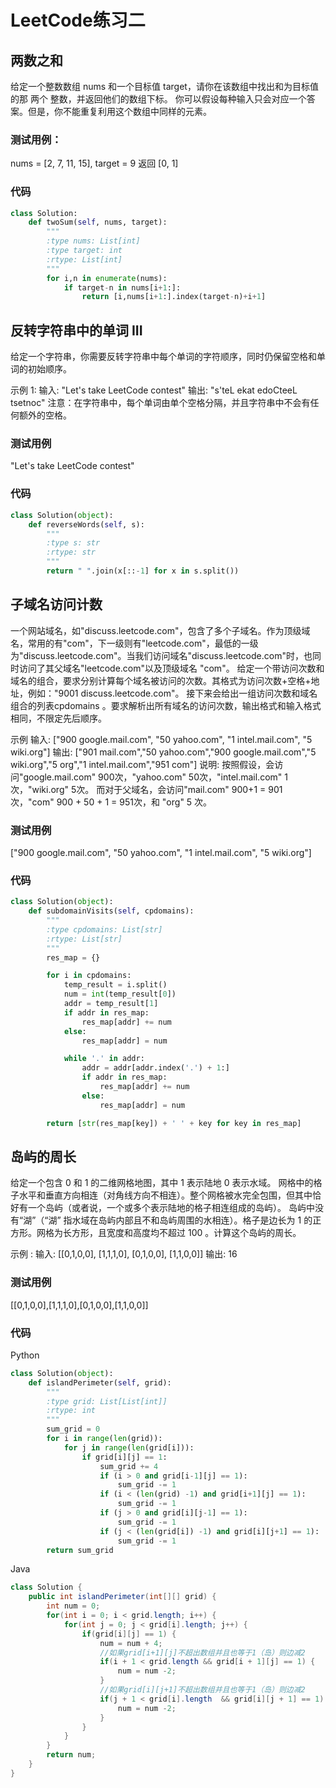 # LeetCode练习二

## 两数之和
给定一个整数数组 nums 和一个目标值 target，请你在该数组中找出和为目标值的那 两个 整数，并返回他们的数组下标。
你可以假设每种输入只会对应一个答案。但是，你不能重复利用这个数组中同样的元素。

### 测试用例：
nums = [2, 7, 11, 15], target = 9
返回 [0, 1]

### 代码

``` Python
class Solution:
    def twoSum(self, nums, target):
        """
        :type nums: List[int]
        :type target: int
        :rtype: List[int]
        """
        for i,n in enumerate(nums):
            if target-n in nums[i+1:]:
                return [i,nums[i+1:].index(target-n)+i+1]
```

## 反转字符串中的单词 III
给定一个字符串，你需要反转字符串中每个单词的字符顺序，同时仍保留空格和单词的初始顺序。

示例 1:
输入: "Let's take LeetCode contest"
输出: "s'teL ekat edoCteeL tsetnoc" 
注意：在字符串中，每个单词由单个空格分隔，并且字符串中不会有任何额外的空格。

### 测试用例
"Let's take LeetCode contest"

### 代码

``` Python
class Solution(object):
    def reverseWords(self, s):
        """
        :type s: str
        :rtype: str
        """
        return " ".join(x[::-1] for x in s.split())
```

## 子域名访问计数
一个网站域名，如"discuss.leetcode.com"，包含了多个子域名。作为顶级域名，常用的有"com"，下一级则有"leetcode.com"，最低的一级为"discuss.leetcode.com"。当我们访问域名"discuss.leetcode.com"时，也同时访问了其父域名"leetcode.com"以及顶级域名 "com"。
给定一个带访问次数和域名的组合，要求分别计算每个域名被访问的次数。其格式为访问次数+空格+地址，例如："9001 discuss.leetcode.com"。
接下来会给出一组访问次数和域名组合的列表cpdomains 。要求解析出所有域名的访问次数，输出格式和输入格式相同，不限定先后顺序。

示例
输入: 
["900 google.mail.com", "50 yahoo.com", "1 intel.mail.com", "5 wiki.org"]
输出: 
["901 mail.com","50 yahoo.com","900 google.mail.com","5 wiki.org","5 org","1 intel.mail.com","951 com"]
说明: 
按照假设，会访问"google.mail.com" 900次，"yahoo.com" 50次，"intel.mail.com" 1次，"wiki.org" 5次。
而对于父域名，会访问"mail.com" 900+1 = 901次，"com" 900 + 50 + 1 = 951次，和 "org" 5 次。

### 测试用例
["900 google.mail.com", "50 yahoo.com", "1 intel.mail.com", "5 wiki.org"]

### 代码

``` Python
class Solution(object):
    def subdomainVisits(self, cpdomains):
        """
        :type cpdomains: List[str]
        :rtype: List[str]
        """
        res_map = {}

        for i in cpdomains:
            temp_result = i.split()
            num = int(temp_result[0])
            addr = temp_result[1]
            if addr in res_map:
                res_map[addr] += num
            else:
                res_map[addr] = num

            while '.' in addr:
                addr = addr[addr.index('.') + 1:]
                if addr in res_map:
                    res_map[addr] += num
                else:
                    res_map[addr] = num

        return [str(res_map[key]) + ' ' + key for key in res_map]
```

## 岛屿的周长
给定一个包含 0 和 1 的二维网格地图，其中 1 表示陆地 0 表示水域。
网格中的格子水平和垂直方向相连（对角线方向不相连）。整个网格被水完全包围，但其中恰好有一个岛屿（或者说，一个或多个表示陆地的格子相连组成的岛屿）。
岛屿中没有“湖”（“湖” 指水域在岛屿内部且不和岛屿周围的水相连）。格子是边长为 1 的正方形。网格为长方形，且宽度和高度均不超过 100 。计算这个岛屿的周长。

示例 :
输入:
[[0,1,0,0],
 [1,1,1,0],
 [0,1,0,0],
 [1,1,0,0]]
输出: 16

### 测试用例
[[0,1,0,0],[1,1,1,0],[0,1,0,0],[1,1,0,0]]

### 代码
Python

``` Python
class Solution(object):
    def islandPerimeter(self, grid):
        """
        :type grid: List[List[int]]
        :rtype: int
        """
        sum_grid = 0
        for i in range(len(grid)):
            for j in range(len(grid[i])):
                if grid[i][j] == 1:
                    sum_grid += 4
                    if (i > 0 and grid[i-1][j] == 1):
                        sum_grid -= 1
                    if (i < (len(grid) -1) and grid[i+1][j] == 1):
                        sum_grid -= 1
                    if (j > 0 and grid[i][j-1] == 1):
                        sum_grid -= 1
                    if (j < (len(grid[i]) -1) and grid[i][j+1] == 1):
                        sum_grid -= 1
        return sum_grid
```

Java

``` Java
class Solution {
    public int islandPerimeter(int[][] grid) {
        int num = 0;
        for(int i = 0; i < grid.length; i++) {
            for(int j = 0; j < grid[i].length; j++) {
                if(grid[i][j] == 1) {
                    num = num + 4;   
                    //如果grid[i+1][j]不超出数组并且也等于1（岛）则边减2
                    if(i + 1 < grid.length && grid[i + 1][j] == 1) {
                        num = num -2;
                    }
                    //如果grid[i][j+1]不超出数组并且也等于1（岛）则边减2
                    if(j + 1 < grid[i].length  && grid[i][j + 1] == 1) {
                        num = num -2;
                    }
                }
            }
        }
        return num;
    }
}
```
